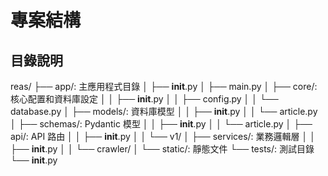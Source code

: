 # 專案結構

## 目錄說明
reas/
├── app/: 主應用程式目錄
│   ├── __init__.py
│   ├── main.py
│   ├── core/: 核心配置和資料庫設定
│   │   ├── __init__.py
│   │   ├── config.py
│   │   └── database.py
│   ├── models/: 資料庫模型
│   │   ├── __init__.py
│   │   └── article.py
│   ├── schemas/: Pydantic 模型
│   │   ├── __init__.py
│   │   └── article.py
│   ├── api/: API 路由
│   │   ├── __init__.py
│   │   └── v1/
│   ├── services/: 業務邏輯層
│   │   ├── __init__.py
│   │   └── crawler/
│   └── static/: 靜態文件
└── tests/: 測試目錄
    └── __init__.py